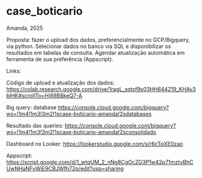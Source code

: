 # case_boticario

Amanda, 2025

Proposta: fazer o upload dos dados, preferencialmente no GCP/Bigquery, via python.
Selecionar dados no banco via SQL e disponibilizar os resultados em tabelas de consulta.
Agendar atualização automática em ferramenta de sua preferência (Appscript).

Links:

Código de upload e atualização dos dados:
https://colab.research.google.com/drive/1ragL_xqtsf9s03HH644219_KHAv3blHK#scrollTo=Hj69B8keQ7-A

Big query: database
https://console.cloud.google.com/bigquery?ws=!1m4!1m3!3m2!1scase-boticario-amanda!2sdatabases

Resultado das queries:
https://console.cloud.google.com/bigquery?ws=!1m4!1m3!3m2!1scase-boticario-amanda!2sconsolidado

Dashboard no Looker:
https://lookerstudio.google.com/s/r6cTqXE0zao

Appscript:
https://script.google.com/d/1_wtqUM_2_nNg8CgOcZG3P1w42p71mztvBhCUwNHaNFvWiE9CBJWfh72p/edit?usp=sharing

